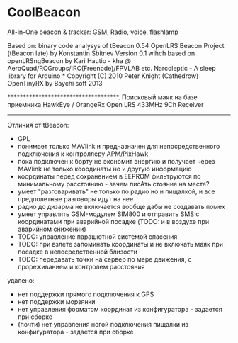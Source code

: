 # CoolBeacon
All-in-One beacon &amp; tracker: GSM, Radio, voice, flashlamp

Based on:
   binary code analysys of tBeacon 0.54
   OpenLRS Beacon Project (tBeacon late)  by Konstantin Sbitnev Version 0.1
    wihch based on
   openLRSngBeacon by Kari Hautio - kha @ AeroQuad/RCGroups/IRC(Freenode)/FPVLAB etc.
   Narcoleptic - A sleep library for Arduino * Copyright (C) 2010 Peter Knight (Cathedrow)
   OpenTinyRX by Baychi soft 2013

  ************************************.
   Поисковый маяк на базе приемника HawkEye / OrangeRx Open LRS 433MHz 9Ch Receiver
  ************************************

Отличия от tBeacon:

* GPL
* понимает только MAVlink и предназначен для непосредственного подключения к контроллеру APM/PixHawk
* пока подключен к борту не экономит энергию и получает через MAVlink не только координаты но и другую информацию
* координаты перед сохранением в EEPROM фильтруются по минимальному расстоянию - зачем писАть стояние на месте?
* умеет "разговаривать" не только по радио но и пищалкой, и все предполетные разговоры идут на нее
* радио до дизарма не включается вообще дабы не создавать помех
* умеет управлять GSM-модулем SIM800 и отправить SMS с координатами при аварийной посадке (TODO: и в воздухе при аварийном снижении)
* TODO: управление парашютной системой спасения
* TODO: при взлете запоминать координаты и не включать маяк при посадке в непосредственной близости
* TODO: передавать точки на сервер по мере движения, с прореживанием и контролем расстояния

удалено:
* нет поддержки прямого подключения к GPS
* нет поддержки морзянки
* нет управления форматом координат из конфигуратора - задается при сборке
* (почти) нет управления ногой подключения пищалки из конфигуратора - задается при сборке

